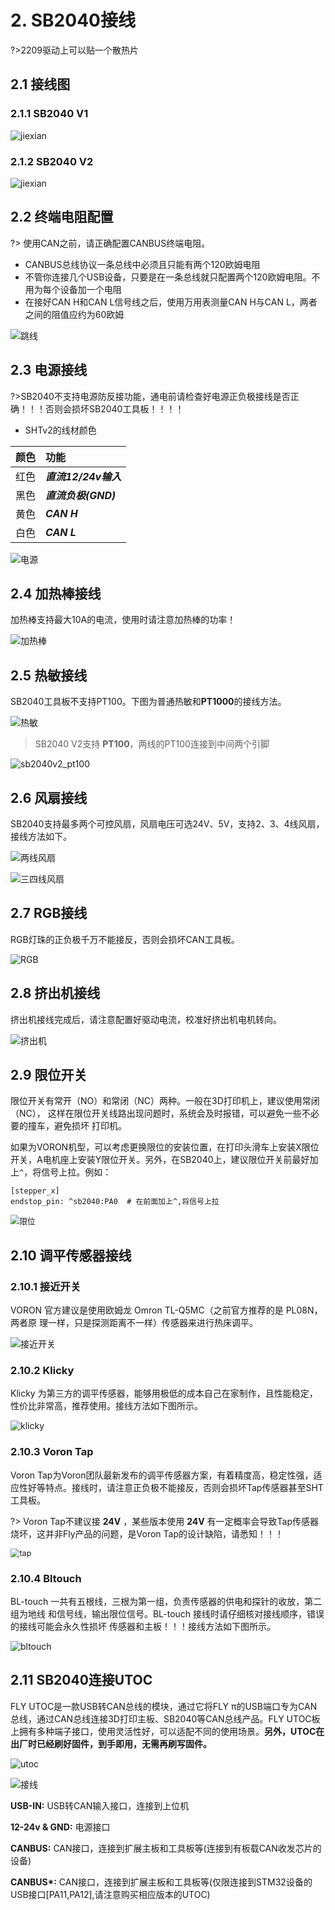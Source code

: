 # 2. SB2040接线

?>2209驱动上可以贴一个散热片

## 2.1 接线图

### 2.1.1 SB2040 V1

 ![jiexian](../../images/boards/fly_sb2040/jiexian.png)

### 2.1.2 SB2040 V2
![jiexian](../../images/boards/fly_sb2040/pinoutv2.jpg)

## 2.2 终端电阻配置

?> 使用CAN之前，请正确配置CANBUS终端电阻。

* CANBUS总线协议一条总线中必须且只能有两个120欧姆电阻
*  不管你连接几个USB设备，只要是在一条总线就只配置两个120欧姆电阻。不用为每个设备加一个电阻
* 在接好CAN H和CAN L信号线之后，使用万用表测量CAN H与CAN L，两者之间的阻值应约为60欧姆

![跳线](../../images/boards/fly_sb2040/跳线.png)

## 2.3 电源接线

?>SB2040不支持电源防反接功能，通电前请检查好电源正负极接线是否正确！！！否则会损坏SB2040工具板！！！！

* SHTv2的线材颜色

| 颜色 | 功能                 |
| :--: | :------------------- |
| 红色 | ***直流12/24v输入*** |
| 黑色 | ***直流负极(GND)***  |
| 黄色 | ***CAN H***          |
| 白色 | ***CAN L***          |

![电源](../../images/boards/fly_sb2040/电源.png)

## 2.4 加热棒接线

加热棒支持最大10A的电流，使用时请注意加热棒的功率！

![加热棒](../../images/boards/fly_sb2040/加热棒.png)

## 2.5 热敏接线

SB2040工具板不支持PT100。下图为普通热敏和**PT1000**的接线方法。

![热敏](../../images/boards/fly_sb2040/热敏.png)

> SB2040 V2支持 **PT100**，两线的PT100连接到中间两个引脚

![sb2040v2_pt100](../../images/boards/fly_sb2040/sb2040v2_pt100.png)

## 2.6 风扇接线

SB2040支持最多两个可控风扇，风扇电压可选24V、5V，支持2、3、4线风扇，接线方法如下。

![两线风扇](../../images/boards/fly_sb2040/两线风扇.png)

![三四线风扇](../../images/boards/fly_sb2040/三四线风扇.png)

## 2.7 RGB接线

RGB灯珠的正负极千万不能接反，否则会损坏CAN工具板。

![RGB](../../images/boards/fly_sb2040/RGB.png)

## 2.8  挤出机接线

挤出机接线完成后，请注意配置好驱动电流，校准好挤出机电机转向。

![挤出机](../../images/boards/fly_sb2040/挤出机.png)

## 2.9 限位开关

限位开关有常开（NO）和常闭（NC）两种。一般在3D打印机上，建议使用常闭（NC）， 这样在限位开关线路出现问题时，系统会及时报错，可以避免一些不必要的撞车，避免损坏 打印机。

如果为VORON机型，可以考虑更换限位的安装位置，在打印头滑车上安装X限位开关，A电机座上安装Y限位开关。另外，在SB2040上，建议限位开关前最好加上``^``，将信号上拉。例如：

```
[stepper_x]
endstop_pin: ^sb2040:PA0  # 在前面加上^,将信号上拉
```

<img src="../../images/boards/fly_sb2040/限位.png" alt="限位" style="zoom:90%;" />

##  2.10 调平传感器接线

### 2.10.1 接近开关

VORON 官方建议是使用欧姆龙 Omron TL-Q5MC（之前官方推荐的是 PL08N，两者原 理一样，只是探测距离不一样）传感器来进行热床调平。

![接近开关](../../images/boards/fly_sb2040/接近开关.png)

### 2.10.2 Klicky

Klicky 为第三方的调平传感器，能够用极低的成本自己在家制作，且性能稳定，性价比非常高，推荐使用。接线方法如下图所示。

![klicky](../../images/boards/fly_sb2040/klicky.png)

### 2.10.3 Voron Tap

Voron Tap为Voron团队最新发布的调平传感器方案，有着精度高，稳定性强，适应性好等特点。接线时，请注意正负极不能接反，否则会损坏Tap传感器甚至SHT工具板。

?> Voron Tap不建议接 **24V** ，某些版本使用 **24V** 有一定概率会导致Tap传感器烧坏，这并非Fly产品的问题，是Voron Tap的设计缺陷，请悉知！！！

<img src="../../images/boards/fly_sb2040/tap.png" alt="tap" style="zoom:90%;" />

### 2.10.4 Bltouch

BL-touch 一共有五根线，三根为第一组，负责传感器的供电和探针的收放，第二组为地线 和信号线，输出限位信号。BL-touch 接线时请仔细核对接线顺序，错误的接线可能会永久性损坏 传感器和主板！！！接线方法如下图所示。

![bltouch](../../images/boards/fly_sb2040/bltouch.png)

## 2.11 SB2040连接UTOC

FLY UTOC是一款USB转CAN总线的模块，通过它将FLY π的USB端口专为CAN总线，通过CAN总线连接3D打印主板、SB2040等CAN总线产品。FLY UTOC板上拥有多种端子接口，使用灵活性好，可以适配不同的使用场景。**另外，UTOC在出厂时已经刷好固件，到手即用，无需再刷写固件。**

![utoc](../../images/boards/fly_sb2040/utoc.png)

![接线](../../images/boards/fly_sb2040/接线.png)

**USB-IN:** USB转CAN输入接口，连接到上位机

**12-24v & GND:** 电源接口

**CANBUS:** CAN接口，连接到扩展主板和工具板等(连接到有板载CAN收发芯片的设备)

**CANBUS\*:** CAN接口，连接到扩展主板和工具板等(仅限连接到STM32设备的USB接口[PA11,PA12],请注意购买相应版本的UTOC)



